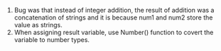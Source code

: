 1. Bug was that instead of integer addition, the result of addition was a concatenation of strings and it is because num1 and num2 store the value as strings.
2. When assigning result variable, use Number() function to covert the variable to number types.
